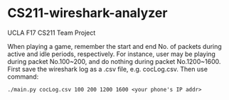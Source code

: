 # CS211-wireshark-analyzer
UCLA F17 CS211 Team Project

When playing a game, remember the start and end No. of packets during active and idle periods, respectively.
For instance, user may be playing during packet No.100\~200, and do nothing during packet No.1200\~1600. 
First save the wireshark log as a .csv file, e.g. cocLog.csv.
Then use command:
```
./main.py cocLog.csv 100 200 1200 1600 <your phone's IP addr>
```
